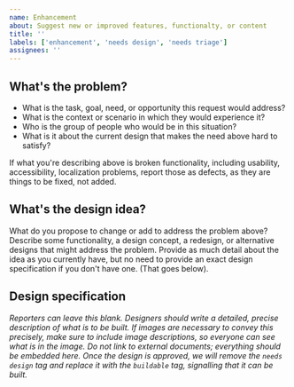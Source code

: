 ```yaml
---
name: Enhancement
about: Suggest new or improved features, functionalty, or content
title: ''
labels: ['enhancement', 'needs design', 'needs triage']
assignees: ''
---
```


## What's the problem?

-   What is the task, goal, need, or opportunity this request would address?
-   What is the context or scenario in which they would experience it?
-   Who is the group of people who would be in this situation?
-   What is it about the current design that makes the need above hard to satisfy?

If what you're describing above is broken functionality, including usability, accessibility, localization problems, report those as defects, as they are things to be fixed, not added.

## What's the design idea?

What do you propose to change or add to address the problem above? Describe some functionality, a design concept, a redesign, or alternative designs that might address the problem. Provide as much detail about the idea as you currently have, but no need to provide an exact design specification if you don't have one. (That goes below).

## Design specification

_Reporters can leave this blank. Designers should write a detailed, precise description of what is to be built. If images are necessary to convey this precisely, make sure to include image descriptions, so everyone can see what is in the image. Do not link to external documents; everything should be embedded here. Once the design is approved, we will remove the `needs design` tag and replace it with the `buildable` tag, signalling that it can be built._
